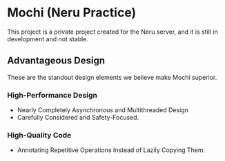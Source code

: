 # Mochi (Neru Practice)

This project is a private project created for the Neru server, and it is still in development and not stable.

## Advantageous Design

These are the standout design elements we believe make Mochi superior.

### High-Performance Design

* Nearly Completely Asynchronous and Multithreaded Design
* Carefully Considered and Safety-Focused.

### High-Quality Code

* Annotating Repetitive Operations Instead of Lazily Copying Them.